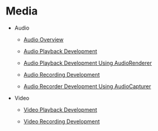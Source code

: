 # Media

-   Audio

    -   [Audio Overview](audio-overview.md)

    -   [Audio Playback Development](audio-playback.md) 

    -   [Audio Playback Development Using AudioRenderer](audio-renderer.md)

    -   [Audio Recording Development](audio-recorder.md) 

    -   [Audio Recorder Development Using AudioCapturer](audio-capturer)  
-   Video

    - [Video Playback Development](video-playback.md)

    - [Video Recording Development](video-recorder.md)
